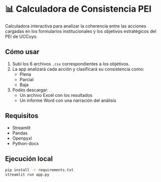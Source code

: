 # 📊 Calculadora de Consistencia PEI

Calculadora interactiva para analizar la coherencia entre las acciones cargadas en los formularios institucionales y los objetivos estratégicos del PEI de UCCuyo.

## Cómo usar

1. Subí los 6 archivos `.csv` correspondientes a los objetivos.
2. La app analizará cada acción y clasificará su consistencia como:
   - Plena
   - Parcial
   - Baja
3. Podés descargar:
   - Un archivo Excel con los resultados
   - Un informe Word con una narración del análisis

## Requisitos

- Streamlit
- Pandas
- Openpyxl
- Python-docx

## Ejecución local

```bash
pip install -r requirements.txt
streamlit run app.py

